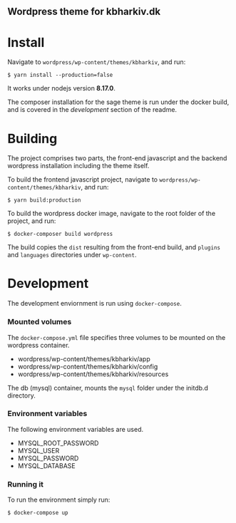 Wordpress theme for kbharkiv.dk
-------------------------------

Install
=======

Navigate to `wordpress/wp-content/themes/kbharkiv`, and run:

    $ yarn install --production=false

It works under nodejs version **8.17.0**.

The composer installation for the sage theme is run under the docker build, and
is covered in the *development* section of the readme.

Building
========

The project comprises two parts, the front-end javascript and the backend
wordpress installation including the theme itself.

To build the frontend javascript project, navigate to 
`wordpress/wp-content/themes/kbharkiv`, and run:

    $ yarn build:production

To build the wordpress docker image, navigate to the root folder of the
project, and run:

    $ docker-composer build wordpress

The build copies the `dist` resulting from the front-end build, and
`plugins` and `languages` directories under `wp-content`.

Development
===========

The development enviornment is run using `docker-compose`.

### Mounted volumes

The `docker-compose.yml` file specifies three volumes to be mounted on the
wordpress container.

 - wordpress/wp-content/themes/kbharkiv/app
 - wordpress/wp-content/themes/kbharkiv/config
 - wordpress/wp-content/themes/kbharkiv/resources

The db (mysql) container, mounts the `mysql` folder under the initdb.d
directory.

### Environment variables

The following environment variables are used.

 - MYSQL_ROOT_PASSWORD
 - MYSQL_USER
 - MYSQL_PASSWORD
 - MYSQL_DATABASE

### Running it

To run the environment simply run:

    $ docker-compose up